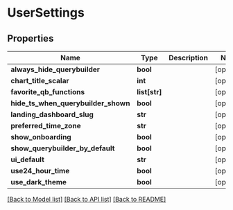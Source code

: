 # UserSettings

## Properties
Name | Type | Description | Notes
------------ | ------------- | ------------- | -------------
**always_hide_querybuilder** | **bool** |  | [optional] 
**chart_title_scalar** | **int** |  | [optional] 
**favorite_qb_functions** | **list[str]** |  | [optional] 
**hide_ts_when_querybuilder_shown** | **bool** |  | [optional] 
**landing_dashboard_slug** | **str** |  | [optional] 
**preferred_time_zone** | **str** |  | [optional] 
**show_onboarding** | **bool** |  | [optional] 
**show_querybuilder_by_default** | **bool** |  | [optional] 
**ui_default** | **str** |  | [optional] 
**use24_hour_time** | **bool** |  | [optional] 
**use_dark_theme** | **bool** |  | [optional] 

[[Back to Model list]](../README.md#documentation-for-models) [[Back to API list]](../README.md#documentation-for-api-endpoints) [[Back to README]](../README.md)


